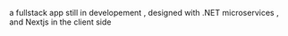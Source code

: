 a fullstack app still in developement , designed with .NET microservices , and Nextjs in the client side

